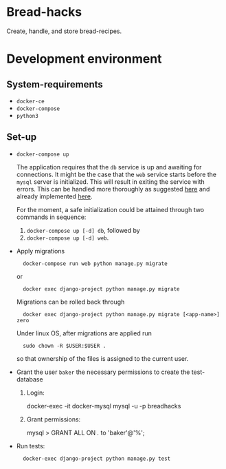 # Bread-hacks

Create, handle, and store bread-recipes.

# Development environment

## System-requirements

* `docker-ce`
* `docker-compose`
* `python3`

## Set-up

* `docker-compose up`

    The application requires that the `db` service is up and awaiting
    for connections. It might be the case that the `web` service
    starts before the `mysql` server is initialized. This will
    result in exiting the service with errors. This can be handled
    more thoroughly as suggested [here](https://hub.docker.com/_/mysql/)
    and already implemented [here](https://github.com/docker-library/docs/blob/9660a0cccb87d8db842f33bc0578d769caaf3ba9/bonita/stack.yml#L28-L44).

    For the moment, a safe initialization could be attained
    through two commands in sequence:

    1. `docker-compose up [-d] db`, followed by
    2. `docker-compose up [-d] web`.

* Apply migrations

        docker-compose run web python manage.py migrate

  or

        docker exec django-project python manage.py migrate

    Migrations can be rolled back through

        docker exec django-project python manage.py migrate [<app-name>] zero

    Under linux OS, after migrations are applied run

        sudo chown -R $USER:$USER .

    so that ownership of the files is assigned to the current user.


* Grant the user `baker` the necessary permissions to create the test-database

  1. Login:

        docker-exec -it docker-mysql mysql -u<username> -p<password> breadhacks

  2. Grant permissions:

        mysql > GRANT ALL ON *.* to 'baker'@'%';

* Run tests:

        docker-exec django-project python manage.py test
